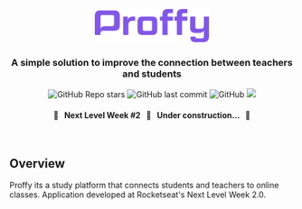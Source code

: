 <p align="center">
  <img src="./public/logo_proffy.svg" height="40%" width="40%" alt="Logo Proffy" />
</p>

<h3 align="center">
  A simple solution to improve the connection between teachers and students
</h3>

<p align="center">
  <img alt="GitHub Repo stars" src="https://img.shields.io/github/stars/lucas-fer-fig/Proffy?color=%238257e5&logo=github&style=plastic">
  <img alt="GitHub last commit" src="https://img.shields.io/github/last-commit/lucas-fer-fig/Proffy?color=%238257e5">
  <img alt="GitHub" src="https://img.shields.io/github/license/lucas-fer-fig/Proffy?color=%238257e5">
  <img src="https://img.shields.io/github/repo-size/lucas-fer-fig/Proffy?color=%238257e5" />
</p>

<h4 align="center">
  <strong>🚧 &nbsp; Next Level Week #2 &nbsp; 🚀 &nbsp; Under construction... &nbsp; 🚧</strong>  
</h4>

<br>

## Overview

Proffy its a study platform that connects students and teachers to online classes. Application developed at Rocketseat's Next Level Week 2.0.
